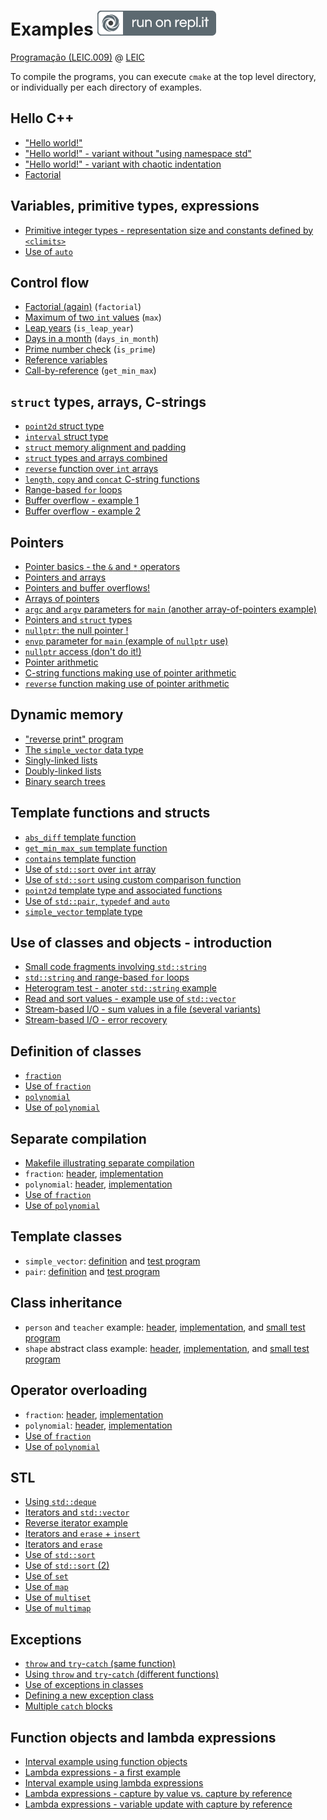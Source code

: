 # Examples [![Run on Repl.it](run_on_replit.svg)](https://repl.it/github/progleic/examples)

[Programação (LEIC.009)](https://moodle2425.up.pt/course/view.php?id=4881) @ [LEIC](https://paginas.fe.up.pt/~estudar/cursos/licenciatura-engenharia-informatica/)

To compile the programs, you can execute `cmake` at the top level directory,
or individually per each directory of examples.

## Hello C++

- ["Hello world!"](https://github.com/progleic/prog2425_examples/blob/main/01/hello.cpp)
- ["Hello world!" - variant without "using namespace std"](https://github.com/progleic/prog2425_examples/blob/main/01/hello2.cpp)
- ["Hello world!" - variant with chaotic indentation](https://github.com/progleic/prog2425_examples/blob/main/01/hello-not-indented.cpp)
- [Factorial](https://github.com/progleic/prog2425_examples/blob/main/01/factorial.cpp)

## Variables, primitive types, expressions

- [Primitive integer types - representation size and constants defined by `<climits>`](https://github.com/progleic/prog2425_examples/blob/main/02/sizeof_and_climits.cpp)
- [Use of `auto`](https://github.com/progleic/prog2425_examples/blob/main/02/auto.cpp)

## Control flow

- [Factorial (again)](https://github.com/progleic/prog2425_examples/blob/main/03/factorial.cpp) (`factorial`)
- [Maximum of two `int` values](https://github.com/progleic/prog2425_examples/blob/main/03/max.cpp) (`max`)
- [Leap years](https://github.com/progleic/prog2425_examples/blob/main/03/is_leap_year.cpp) (`is_leap_year`)
- [Days in a month](https://github.com/progleic/prog2425_examples/blob/main/03/days_in_month.cpp) (`days_in_month`)
- [Prime number check](https://github.com/progleic/prog2425_examples/blob/main/03/days_in_month.cpp) (`is_prime`)
- [Reference variables](https://github.com/progleic/prog2425_examples/blob/main/03/reference_variables.cpp) 
- [Call-by-reference](https://github.com/progleic/prog2425_examples/blob/main/03/get_min_max.cpp)  (`get_min_max`)

## `struct` types, arrays, C-strings

- [`point2d` struct type](https://github.com/progleic/prog2425_examples/blob/main/04/point2d.cpp)
- [`interval` struct type](https://github.com/progleic/prog2425_examples/blob/main/04/interval.cpp)
- [`struct` memory alignment and padding](https://github.com/progleic/prog2425_examples/blob/main/04/struct_alignment.cpp)
- [`struct` types and arrays combined](https://github.com/progleic/prog2425_examples/blob/main/04/structs_and_arrays.cpp)
- [`reverse` function over `int` arrays](https://github.com/progleic/prog2425_examples/blob/main/04/reverse.cpp)
- [`length`, `copy` and `concat` C-string functions](https://github.com/progleic/prog2425_examples/blob/main/04/cstring_functions.cpp)
- [Range-based `for` loops](https://github.com/progleic/prog2425_examples/blob/main/04/range_based_for_loops.cpp)
- [Buffer overflow - example 1](https://github.com/progleic/prog2425_examples/blob/main/04/buffer_overflow_1.cpp)
- [Buffer overflow - example 2](https://github.com/progleic/prog2425_examples/blob/main/04/buffer_overflow_2.cpp)

## Pointers

- [Pointer basics - the `&` and `*` operators](https://github.com/progleic/prog2425_examples/blob/main/05/pointer_basics.cpp)
- [Pointers and arrays](https://github.com/progleic/prog2425_examples/blob/main/05/pointers_and_arrays.cpp)
- [Pointers and buffer overflows!](https://github.com/progleic/prog2425_examples/blob/main/05/pointer_buffer_overflow.cpp)
- [Arrays of pointers](https://github.com/progleic/prog2425_examples/blob/main/05/arrays_of_pointers.cpp)
- [`argc` and `argv` parameters for `main` (another array-of-pointers example)](https://github.com/progleic/prog2425_examples/blob/main/05/main_with_args.cpp)
- [Pointers and `struct` types](https://github.com/progleic/prog2425_examples/blob/main/05/pointers_and_structs.cpp)
- [`nullptr`: the null pointer !](https://github.com/progleic/prog2425_examples/blob/main/05/null_pointer.cpp)
- [`envp` parameter for `main` (example of `nullptr` use)](https://github.com/progleic/prog2425_examples/blob/main/05/main_with_env_args.cpp)
- [`nullptr` access (don't do it!)](https://github.com/progleic/prog2425_examples/blob/main/05/null_pointer_access.cpp)
- [Pointer arithmetic](https://github.com/progleic/prog2425_examples/blob/main/05/pointer_arithmetic.cpp)
- [C-string functions making use of pointer arithmetic](https://github.com/progleic/prog2425_examples/blob/main/05/cstring_functions.cpp)
- [`reverse` function making use of pointer arithmetic](https://github.com/progleic/prog2425_examples/blob/main/05/reverse.cpp)

## Dynamic memory

- ["reverse print" program](https://github.com/progleic/prog2425_examples/blob/main/06/reverse_print.cpp)
- [The `simple_vector` data type](https://github.com/progleic/prog2425_examples/blob/main/06/simple_vector.cpp)
- [Singly-linked lists](https://github.com/progleic/prog2425_examples/blob/main/06/sll.cpp)
- [Doubly-linked lists](https://github.com/progleic/prog2425_examples/blob/main/06/dll.cpp)
- [Binary search trees](https://github.com/progleic/prog2425_examples/blob/main/06/bst.cpp)

## Template functions and structs

- [`abs_diff` template function](https://github.com/progleic/prog2425_examples/blob/main/07/abs_diff.cpp)
- [`get_min_max_sum` template function](https://github.com/progleic/prog2425_examples/blob/main/07/get_min_max_sum.cpp)
- [`contains` template function](https://github.com/progleic/prog2425_examples/blob/main/07/contains.cpp)
- [Use of `std::sort` over `int` array](https://github.com/progleic/prog2425_examples/blob/main/07/sort1.cpp)
- [Use of `std::sort` using custom comparison function](https://github.com/progleic/prog2425_examples/blob/main/07/sort2.cpp)
- [`point2d` template type and associated functions](https://github.com/progleic/prog2425_examples/blob/main/07/point2d.cpp)
- [Use of `std::pair`, `typedef` and `auto`](https://github.com/progleic/prog2425_examples/blob/main/07/pair.cpp)
- [`simple_vector` template type](https://github.com/progleic/prog2425_examples/blob/main/07/simple_vector_template.cpp)

## Use of classes and objects - introduction

- [Small code fragments involving `std::string`](https://github.com/progleic/prog2425_examples/blob/main/08/string_examples.cpp)
- [`std::string` and range-based `for` loops](https://github.com/progleic/prog2425_examples/blob/main/08/string_range_based_for_loops.cpp)
- [Heterogram test - anoter `std::string` example](https://github.com/progleic/prog2425_examples/blob/main/08/heterogram.cpp)
- [Read and sort values - example use of `std::vector`](https://github.com/progleic/prog2425_examples/blob/main/08/read_and_sort_values.cpp)
- [Stream-based I/O - sum values in a file (several variants)](https://github.com/progleic/prog2425_examples/blob/main/08/ifstream_sum.cpp)
- [Stream-based I/O - error recovery](https://github.com/progleic/prog2425_examples/blob/main/08/error_recovery.cpp)

## Definition of classes

- [`fraction`](https://github.com/progleic/prog2425_examples/blob/main/09/fraction.hpp)
- [Use of `fraction`](https://github.com/progleic/prog2425_examples/blob/main/09/fraction_example.cpp)
- [`polynomial`](https://github.com/progleic/prog2425_examples/blob/main/09/polynomial.hpp)
- [Use of `polynomial`](https://github.com/progleic/prog2425_examples/blob/main/09/polynomial_example.cpp)


## Separate compilation

- [Makefile illustrating separate compilation](https://github.com/progleic/prog2425_examples/blob/main/10/Makefile)
- `fraction`: [header](https://github.com/progleic/prog2425_examples/blob/main/10/fraction.hpp), [implementation](https://github.com/progleic/prog2425_examples/blob/main/10/fraction.cpp)
- `polynomial`: [header](https://github.com/progleic/prog2425_examples/blob/main/10/polynomial.hpp), [implementation](https://github.com/progleic/prog2425_examples/blob/main/10/polynomial.cpp)
- [Use of `fraction`](https://github.com/progleic/prog2425_examples/blob/main/10/fraction_example.cpp)
- [Use of `polynomial`](https://github.com/progleic/prog2425_examples/blob/main/10/polynomial_example.cpp)

## Template classes

- `simple_vector`: [definition](https://github.com/progleic/prog2425_examples/blob/main/11/simple_vector.hpp) 
and [test program](https://github.com/progleic/prog2425_examples/blob/main/11/vector_example)
- `pair`: [definition](https://github.com/progleic/prog2425_examples/blob/main/11/pair.hpp) 
and [test program](https://github.com/progleic/prog2425_examples/blob/main/11/pair_example)

## Class inheritance

- `person` and `teacher` example: [header](https://github.com/progleic/prog2425_examples/blob/main/12/persons.hpp), [implementation](https://github.com/progleic/prog2425_examples/blob/main/12/persons.cpp), and [small test program](https://github.com/progleic/prog2425_examples/blob/main/12/test_persons.cpp)
- `shape` abstract class example: [header](https://github.com/progleic/prog2425_examples/blob/main/12/shapes.hpp), [implementation](https://github.com/progleic/prog2425_examples/blob/main/12/shapes.cpp), and [small test program](https://github.com/progleic/prog2425_examples/blob/main/12/test_shapes.cpp)


## Operator overloading

- `fraction`: [header](https://github.com/progleic/prog2425_examples/blob/main/13/fraction.hpp), [implementation](https://github.com/progleic/prog2425_examples/blob/main/13/fraction.cpp)
- `polynomial`: [header](https://github.com/progleic/prog2425_examples/blob/main/13/polynomial.hpp), [implementation](https://github.com/progleic/prog2425_examples/blob/main/13/polynomial.cpp)
- [Use of `fraction`](https://github.com/progleic/prog2425_examples/blob/main/13/fraction_example.cpp)
- [Use of `polynomial`](https://github.com/progleic/prog2425_examples/blob/main/13/polynomial_example.cpp)

## STL

- [Using `std::deque`](https://github.com/progleic/prog2425_examples/blob/main/14/deque_example.cpp)
- [Iterators and `std::vector`](https://github.com/progleic/prog2425_examples/blob/main/14/vector_iterators.cpp)
- [Reverse iterator example](https://github.com/progleic/prog2425_examples/blob/main/14/reverse_iterator_example.cpp)
- [Iterators and `erase` + `insert`](https://github.com/progleic/prog2425_examples/blob/main/14/erase_and_insert.cpp)
- [Iterators and `erase`](https://github.com/progleic/prog2425_examples/blob/main/14/erase_example.cpp)
- [Use of `std::sort`](https://github.com/progleic/prog2425_examples/blob/main/14/sorting_examples.cpp)
- [Use of `std::sort` (2)](https://github.com/progleic/prog2425_examples/blob/main/14/sorting_examples2.cpp)
- [Use of `set`](https://github.com/progleic/prog2425_examples/blob/main/14/set_example.cpp)
- [Use of `map`](https://github.com/progleic/prog2425_examples/blob/main/14/map_example.cpp)
- [Use of `multiset`](https://github.com/progleic/prog2425_examples/blob/main/14/multiset_example.cpp)
- [Use of `multimap`](https://github.com/progleic/prog2425_examples/blob/main/14/multimap_example.cpp)


## Exceptions

- [`throw` and `try`-`catch` (same function)](https://github.com/progleic/prog2425_examples/blob/main/15/example1.cpp)
- [Using `throw` and `try`-`catch` (different functions)](https://github.com/progleic/prog2425_examples/blob/main/15/example2.cpp)
- [Use of exceptions in classes](https://github.com/progleic/prog2425_examples/blob/main/15/example3.cpp)
- [Defining a new exception class](https://github.com/progleic/prog2425_examples/blob/main/15/example4.cpp)
- [Multiple `catch` blocks](https://github.com/progleic/prog2425_examples/blob/main/15/example5.cpp)

## Function objects and lambda expressions

- [Interval example using function objects](https://github.com/progleic/prog2425_examples/blob/main/16/function_object.cpp)
- [Lambda expressions - a first example](https://github.com/progleic/prog2425_examples/blob/main/16/lambda1.cpp)
- [Interval example using lambda expressions](https://github.com/progleic/prog2425_examples/blob/main/16/lambda2.cpp)
- [Lambda expressions - capture by value vs. capture by reference](https://github.com/progleic/prog2425_examples/blob/main/16/lambda3.cpp)
- [Lambda expressions - variable update with capture by reference](https://github.com/progleic/prog2425_examples/blob/main/16/lambda4.cpp)


